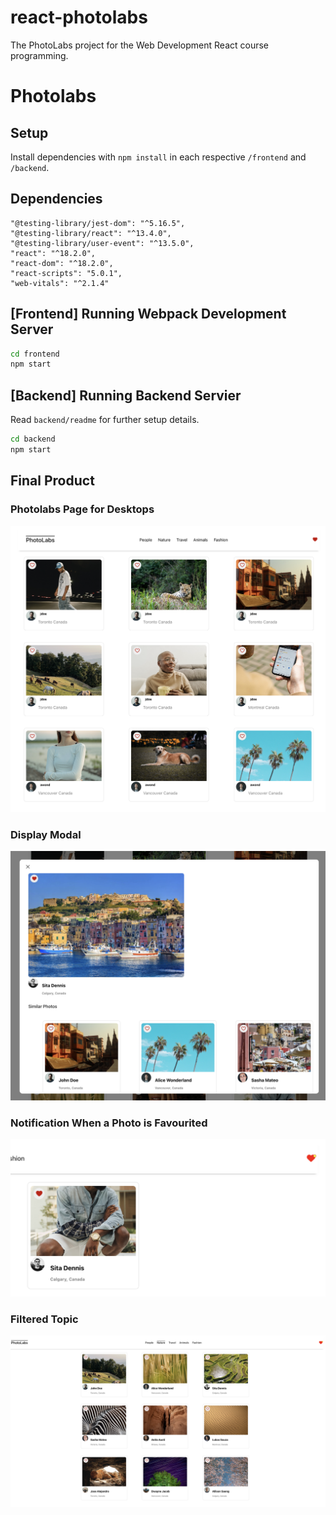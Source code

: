# react-photolabs

The PhotoLabs project for the Web Development React course programming.

# Photolabs

## Setup

Install dependencies with `npm install` in each respective `/frontend` and `/backend`.

## Dependencies

    "@testing-library/jest-dom": "^5.16.5",
    "@testing-library/react": "^13.4.0",
    "@testing-library/user-event": "^13.5.0",
    "react": "^18.2.0",
    "react-dom": "^18.2.0",
    "react-scripts": "5.0.1",
    "web-vitals": "^2.1.4"

## [Frontend] Running Webpack Development Server

```sh
cd frontend
npm start
```

## [Backend] Running Backend Servier

Read `backend/readme` for further setup details.

```sh
cd backend
npm start
```

## Final Product

### Photolabs Page for Desktops

!["Screenshot of Photolabs Page for Desktops"](frontend/src/assets/photo_source/ss1.png)

### Display Modal

!["Screenshot of Modals"](frontend/src/assets/photo_source/ss2.png)

### Notification When a Photo is Favourited

!["Screenshot of Notification"](frontend/src/assets/photo_source/ss3.png)

### Filtered Topic

!["Screenshot of Filtered Topic"](frontend/src/assets/photo_source/ss4.png)
